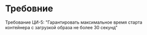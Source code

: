 # Требовние
Требование ЦИ-5: "Гарантировать максимальное время старта контейнера c загрузкой образа не более 30 секунд"
